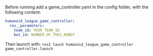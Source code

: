 Before running add a game_controller.yaml in the config folder, with the following content:

```yaml
humanoid_league_game_controller:
  ros__parameters:
    team_id: YOUR_TEAM_ID
    bot_id: NUMBER_OF_THIS_ROBOT
```

Then launch with:
    `ros2 lauch humanoid_league_game_controller game_controller.launch`

